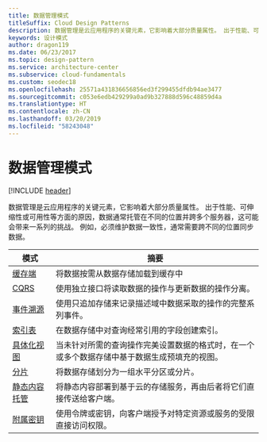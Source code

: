 ```yaml
---
title: 数据管理模式
titleSuffix: Cloud Design Patterns
description: 数据管理是云应用程序的关键元素，它影响着大部分质量属性。 出于性能、可伸缩性或可用性等方面的原因，数据通常托管在不同的位置并跨多个服务器，这可能会带来一系列的挑战。 例如，必须维护数据一致性，通常需要跨不同的位置同步数据。
keywords: 设计模式
author: dragon119
ms.date: 06/23/2017
ms.topic: design-pattern
ms.service: architecture-center
ms.subservice: cloud-fundamentals
ms.custom: seodec18
ms.openlocfilehash: 25571a431836656856ed3f299455dfdb94ae3477
ms.sourcegitcommit: c053e6edb429299a0ad9b327888d596c48859d4a
ms.translationtype: HT
ms.contentlocale: zh-CN
ms.lasthandoff: 03/20/2019
ms.locfileid: "58243048"
---
```

# <a name="data-management-patterns"></a>数据管理模式

[!INCLUDE [header](../../_includes/header.md)]

数据管理是云应用程序的关键元素，它影响着大部分质量属性。 出于性能、可伸缩性或可用性等方面的原因，数据通常托管在不同的位置并跨多个服务器，这可能会带来一系列的挑战。 例如，必须维护数据一致性，通常需要跨不同的位置同步数据。

|                        模式                         |                                                                  摘要                                                                  |
|--------------------------------------------------------|-------------------------------------------------------------------------------------------------------------------------------------------|
|            [缓存端](../cache-aside.md)            |                                            将数据按需从数据存储加载到缓存中                                             |
|                   [CQRS](../cqrs.md)                   |                    使用独立接口将读取数据的操作与更新数据的操作分离。                     |
|         [事件溯源](../event-sourcing.md)         |               使用只追加存储来记录描述域中数据采取的操作的完整系列事件。               |
|            [索引表](../index-table.md)            |                         在数据存储中对查询经常引用的字段创建索引。                          |
|      [具体化视图](../materialized-view.md)      | 当未针对所需的查询操作完美设置数据的格式时，在一个或多个数据存储中基于数据生成预填充的视图。 |
|               [分片](../sharding.md)               |                                    将数据存储划分为一组水平分区或分片。                                     |
| [静态内容托管](../static-content-hosting.md) |                   将静态内容部署到基于云的存储服务，再由后者将它们直接传送给客户端。                    |
|              [附属密钥](../valet-key.md)              |                 使用令牌或密钥，向客户端授予对特定资源或服务的受限直接访问权限。                 |
